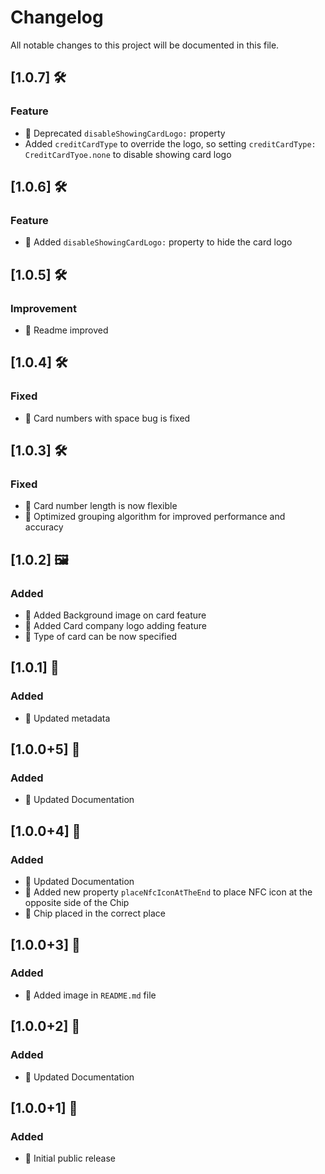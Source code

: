 # Changelog

All notable changes to this project will be documented in this file.

## [1.0.7] 🛠️

### Feature

- 📝 Deprecated `disableShowingCardLogo:` property
- Added `creditCardType` to override the logo, so setting `creditCardType: CreditCardTyoe.none` to disable showing card logo

## [1.0.6] 🛠️

### Feature

- 📝 Added `disableShowingCardLogo:` property to hide the card logo

## [1.0.5] 🛠️

### Improvement

- 📝 Readme improved
## [1.0.4] 🛠️

### Fixed

- 📝 Card numbers with space bug is fixed

## [1.0.3] 🛠️

### Fixed

- 📝 Card number length is now flexible
- 🚀 Optimized grouping algorithm for improved performance and accuracy


## [1.0.2] 🖼️

### Added

- 📝 Added Background image on card feature
- 📝 Added Card company logo adding feature
- 📝 Type of card can be now specified

## [1.0.1] 📗

### Added

- 📝 Updated metadata

## [1.0.0+5] 👏

### Added

- 📝 Updated Documentation

## [1.0.0+4] 🚀

### Added

- 📝 Updated Documentation
- 🎉 Added new property `placeNfcIconAtTheEnd` to place NFC icon at the opposite side of the Chip
- 💄 Chip placed in the correct place

## [1.0.0+3] 🎉

### Added

- 📝 Added image in `README.md` file

## [1.0.0+2] 📝

### Added

- 📝 Updated Documentation

## [1.0.0+1] 🚀

### Added

- 🎉 Initial public release
